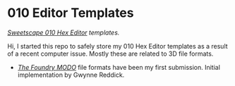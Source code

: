 # **010 Editor Templates**
*[Sweetscape 010 Hex Editor](https://www.sweetscape.com/) templates.*


Hi, I started this repo to safely store my 010 Hex Editor templates as a result of a recent computer issue. Mostly these are related to 3D file formats.

* *[The Foundry MODO](https://www.foundry.com/products/modo)* file formats have been my first submission. Initial implementation by Gwynne Reddick.
